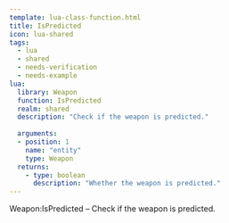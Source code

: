 ```yaml
---
template: lua-class-function.html
title: IsPredicted
icon: lua-shared
tags:
  - lua
  - shared
  - needs-verification
  - needs-example
lua:
  library: Weapon
  function: IsPredicted
  realm: shared
  description: "Check if the weapon is predicted."
  
  arguments:
  - position: 1
    name: "entity"
    type: Weapon
  returns:
    - type: boolean
      description: "Whether the weapon is predicted."
---
```


<div class="lua__search__keywords">
Weapon:IsPredicted &#x2013; Check if the weapon is predicted.
</div>
